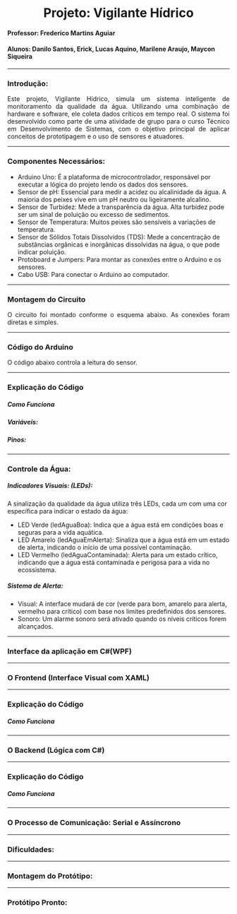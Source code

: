 <h1 align = center> Projeto: Vigilante Hídrico </h1>
<h4> Professor: Frederico Martins Aguiar </h4>
<h4> Alunos: Danilo Santos, Erick, Lucas Aquino, Marilene Araujo, Maycon Siqueira </h4>

<hr>
<h3> Introdução: </h3>

<p align="justify">
	Este projeto, Vigilante Hídrico, simula um sistema inteligente de monitoramento da qualidade da água. Utilizando uma combinação de hardware e software, ele coleta dados críticos em tempo real. O sistema foi desenvolvido como parte de uma atividade de grupo para o curso Técnico em Desenvolvimento de Sistemas, com o objetivo principal de aplicar conceitos de prototipagem e o uso de sensores e atuadores.
</p>

<hr>
<h3> Componentes Necessários: </h3>

- Arduino Uno: É a plataforma de microcontrolador, responsável por executar a lógica do projeto lendo os dados dos sensores.
- Sensor de pH: Essencial para medir a acidez ou alcalinidade da água. A maioria dos peixes vive em um pH neutro ou ligeiramente alcalino.
- Sensor de Turbidez: Mede a transparência da água. Alta turbidez pode ser um sinal de poluição ou excesso de sedimentos.
- Sensor de Temperatura: Muitos peixes são sensíveis a variações de temperatura.
- Sensor de Sólidos Totais Dissolvidos (TDS): Mede a concentração de substâncias orgânicas e inorgânicas dissolvidas na água, o que pode indicar poluição.
- Protoboard e Jumpers: Para montar as conexões entre o Arduino e os sensores.
- Cabo USB: Para conectar o Arduino ao computador.

<hr>
<h3> Montagem do Circuito </h3> 

<p align="justify"> 
	O circuito foi montado conforme o esquema abaixo. As conexões foram diretas e simples.

 </p>

<hr>
<h3> Código do Arduino </h3> 

 <p align="justify">
	O código abaixo controla a leitura do sensor. 
</p>

<hr>

<h3> Explicação do Código </h3> 

<p align="justify">
  <h5> Como Funciona </h5>

 <h5> Variáveis: </h5>

 <h5> Pinos: </h5>

</p>

<hr>

<h3> Controle da Água: </h3>

<h5> Indicadores Visuais: (LEDs): </h5>

A sinalização da qualidade da água utiliza três LEDs, cada um com uma cor específica para indicar o estado da água:

- LED Verde (ledAguaBoa): Indica que a água está em condições boas e seguras para a vida aquática. <br>
- LED Amarelo (ledAguaEmAlerta): Sinaliza que a água está em um estado de alerta, indicando o início de uma possível contaminação. <br>
- LED Vermelho (ledAguaContaminada): Alerta para um estado crítico, indicando que a água está contaminada e perigosa para a vida no ecossistema.

<h5> Sistema de Alerta: </h5>

- Visual: A interface mudará de cor (verde para bom, amarelo para alerta, vermelho para crítico) com base nos limites predefinidos dos sensores.<br>
- Sonoro: Um alarme sonoro será ativado quando os níveis críticos forem alcançados.

<hr>

<h3>Interface da aplicação em C#(WPF)</h3> 

<hr>

<h3> O Frontend (Interface Visual com XAML)</h3> 

<hr>

<h3> Explicação do Código </h3> 

<p align="justify">
	<h5> Como Funciona </h5>
</p>

<hr>

<h3> O Backend (Lógica com C#) </h3> 

<hr>

<h3> Explicação do Código </h3> 

<p align="justify">
	<h5> Como Funciona </h5>
</p>

<hr>

<h3> O Processo de Comunicação: Serial e Assíncrono </h3>

<hr>

<h3> Dificuldades: </h3>

<hr>

<h3> Montagem do Protótipo: </h3>

<hr>

<h3> Protótipo Pronto: </h3>
